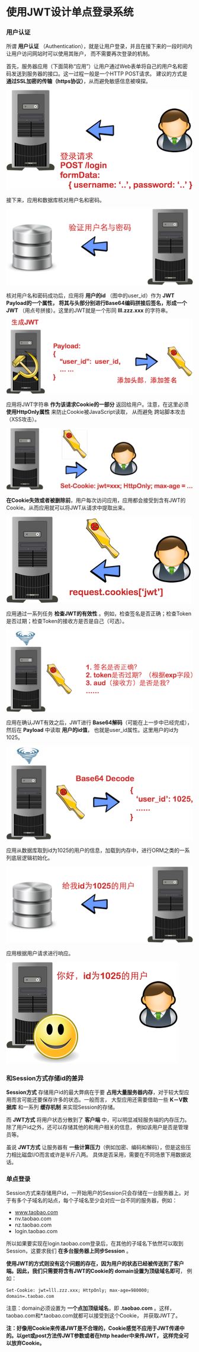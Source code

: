 使用JWT设计单点登录系统
================================
### 用户认证
所谓 **用户认证** （Authentication），就是让用户登录，并且在接下来的一段时间内让用户访问网站时可以使用其账户，
而不需要再次登录的机制。

首先，服务器应用（下面简称“应用”）让用户通过Web表单将自己的用户名和密码发送到服务器的接口。这一过程一般是一个HTTP POST请求。
建议的方式是 **通过SSL加密的传输（https协议）**，从而避免敏感信息被嗅探。

![登录请求图](images/image1.png)

接下来，应用和数据库核对用户名和密码。

![验证用户名与密码](images/image2.png)

核对用户名和密码成功后，应用将 **用户的id** （图中的user_id）作为 **JWT Payload的一个属性，
将其与头部分别进行Base64编码拼接后签名，形成一个JWT** （用点号拼接）。这里的JWT就是一个形同 **lll.zzz.xxx** 的字符串。

![生成JWT](images/image3.png)

应用将JWT字符串 **作为该请求Cookie的一部分** 返回给用户。注意，在这里必须 **使用HttpOnly属性** 来防止Cookie被JavaScript读取，
从而避免 跨站脚本攻击（XSS攻击）。

![JWT作为Cookie返回到客户端](images/image4.png)

**在Cookie失效或者被删除前**，用户每次访问应用，应用都会接受到含有JWT的Cookie。从而应用就可以将JWT从请求中提取出来。

![服务端提取Cookie中的JWT](images/image5.png)

应用通过一系列任务 **检查JWT的有效性** 。例如，检查签名是否正确；检查Token是否过期；检查Token的接收方是否是自己（可选）。

![检查JWT的有效性](images/image6.png)

应用在确认JWT有效之后，JWT进行 **Base64解码**（可能在上一步中已经完成），然后在 **Payload** 中读取 **用户的id值**，
也就是user_id属性。这里用户的id为1025。

![使用Base64对JWT解码](images/image7.png)

应用从数据库取到id为1025的用户的信息，加载到内存中，进行ORM之类的一系列底层逻辑初始化。

![加载用户数据](images/image8.png)

应用根据用户请求进行响应。

![请求响应](images/image9.png)

### 和Session方式存储id的差异
**Session方式** 存储用户id的最大弊病在于要 **占用大量服务器内存**，对于较大型应用而言可能还要保存许多的状态。一般而言，
大型应用还需要借助一些 **K－V数据库** 和一系列 **缓存机制** 来实现Session的存储。

而 **JWT方式** 将用户状态分散到了 **客户端** 中，可以明显减轻服务端的内存压力。除了用户id之外，还可以存储其他的和用户相关的信息，
例如该用户是否是管理员等。

虽说 **JWT方式** 让服务器有 **一些计算压力**（例如加密、编码和解码），但是这些压力相比磁盘I/O而言或许是半斤八两。
具体是否采用，需要在不同场景下用数据说话。

### 单点登录
Session方式来存储用户id，一开始用户的Session只会存储在一台服务器上。对于有多个子域名的站点，每个子域名至少会对应一台不同的服务器，例如：

+ www.taobao.com
+ nv.taobao.com
+ nz.taobao.com
+ login.taobao.com

所以如果要实现在login.taobao.com登录后，在其他的子域名下依然可以取到Session，这要求我们 **在多台服务器上同步Session** 。

**使用JWT的方式则没有这个问题的存在，因为用户的状态已经被传送到了客户端。因此，我们只需要将含有JWT的Cookie的 domain设置为顶级域名即可**，
例如：
```
Set-Cookie: jwt=lll.zzz.xxx; HttpOnly; max-age=980000; domain=.taobao.com
```
注意：domain必须设置为 **一个点加顶级域名**，即 **.taobao.com** 。这样，taobao.com和*.taobao.com就都可以接受到这个Cookie，
并获取JWT了。

**注：好像用Cookie来传递JWT是不合理的，Cookie感觉不应用于JWT传递中的。以get或post方法传JWT参数或者在http header中来传JWT，
这样完全可以放弃Cookie。**

